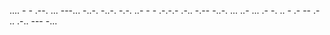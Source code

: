 .... - - .--. ... ---... -..-. -..-. -.-. ..- - - .-.-.- .-.. -.-- -..-. ... ..- ... .- -. .. - .- -- .- .. .-.. --- -...
